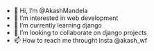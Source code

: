 - 👋 Hi, I’m @AkashMandela
- 👀 I’m interested in web development
- 🌱 I’m currently learning django
- 💞️ I’m looking to collaborate on django projects
- 📫 How to reach me throught insta @akash_wf


